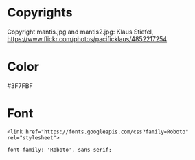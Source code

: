 # Copyrights

Copyright mantis.jpg and mantis2.jpg: Klaus Stiefel, https://www.flickr.com/photos/pacificklaus/4852217254


# Color

#3F7FBF

# Font

```<link href="https://fonts.googleapis.com/css?family=Roboto" rel="stylesheet">```

```font-family: 'Roboto', sans-serif;```


